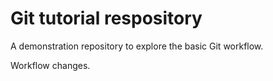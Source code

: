 # Git tutorial respository 

A demonstration repository to explore the basic Git workflow.

Workflow changes.
